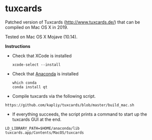 # tuxcards
Patched version of Tuxcards (http://www.tuxcards.de/) that can be compiled on Mac OS X in 2019.

Tested on Mac OS X Mojave (10.14).

**Instructions**

- Check that XCode is installed
  ```
  xcode-select --install
  ```
- Check that [Anaconda](https://docs.anaconda.com/anaconda/install/mac-os/) is installed
  ```
  which conda
  conda install qt
  ```
- Compile tuxcards via the following script.
```
https://github.com/kapliy/tuxcards/blob/master/build_mac.sh
```
- If everything succeeds, the script prints a command to start up the tuxcards GUI at the end.
```
LD_LIBRARY_PATH=$HOME/anaconda/lib tuxcards.app/Contents/MacOS/tuxcards
```

